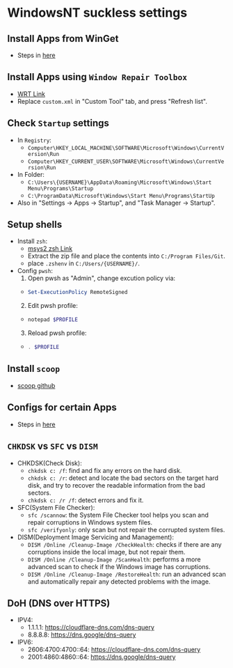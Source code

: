 # WindowsNT suckless settings

## Install Apps from WinGet

- Steps in [here](url)

## Install Apps using `Window Repair Toolbox`

- [WRT Link](https://windows-repair-toolbox.com/files/Windows_Repair_Toolbox.zip)
- Replace `custom.xml` in "Custom Tool" tab, and press "Refresh list".

## Check `Startup` settings

- In `Registry`:
  - `Computer\HKEY_LOCAL_MACHINE\SOFTWARE\Microsoft\Windows\CurrentVersion\Run`
  - `Computer\HKEY_CURRENT_USER\SOFTWARE\Microsoft\Windows\CurrentVersion\Run`
- In Folder:
  - `C:\Users\{USERNAME}\AppData\Roaming\Microsoft\Windows\Start Menu\Programs\Startup`
  - `C:\ProgramData\Microsoft\Windows\Start Menu\Programs\StartUp`
- Also in "Settings -> Apps -> Startup", and "Task Manager -> Startup".

## Setup shells

- Install `zsh`:
  - [msys2 zsh Link](https://packages.msys2.org/package/zsh?repo=msys&variant=x86_64)
  - Extract the zip file and place the contents into `C:/Program Files/Git`.
  - place `.zshenv` in `C:/Users/{USERNAME}/`.
- Config `pwsh`:
  1. Open pwsh as "Admin", change excution policy via:
  - ```powershell
    Set-ExecutionPolicy RemoteSigned
    ```
  2. Edit pwsh profile:
  - ```powershell
    notepad $PROFILE
    ```
  3. Reload pwsh profile:
  - ```powershell
    . $PROFILE
    ```

## Install `scoop`

- [scoop github](https://github.com/ScoopInstaller/Install#advanced-installation)

## Configs for certain Apps

- Steps in [here](./app-config/readme.md)

## `CHKDSK` vs `SFC` vs `DISM`

- CHKDSK(Check Disk):
  - `chkdsk c: /f`: find and fix any errors on the hard disk.
  - `chkdsk c: /r`: detect and locate the bad sectors on the target hard disk, and try to recover the readable information from the bad sectors.
  - `chkdsk c: /r /f`: detect errors and fix it.
- SFC(System File Checker):
  - `sfc /scannow`: the System File Checker tool helps you scan and repair corruptions in Windows system files.
  - `sfc /verifyonly`: only scan but not repair the corrupted system files.
- DISM(Deployment Image Servicing and Management):
  - `DISM /Online /Cleanup-Image /CheckHealth`: checks if there are any corruptions inside the local image, but not repair them.
  - `DISM /Online /Cleanup-Image /ScanHealth`: performs a more advanced scan to check if the Windows image has corruptions.
  - `DISM /Online /Cleanup-Image /RestoreHealth`: run an advanced scan and automatically repair any detected problems with the image.

## DoH (DNS over HTTPS)

- IPV4:
  - 1.1.1.1: https://cloudflare-dns.com/dns-query
  - 8.8.8.8: https://dns.google/dns-query
- IPV6:
  - 2606:4700:4700::64: https://cloudflare-dns.com/dns-query
  - 2001:4860:4860::64: https://dns.google/dns-query
